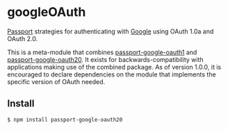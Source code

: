 # googleOAuth

[Passport](http://passportjs.org/) strategies for authenticating with [Google](http://www.google.com/)
using OAuth 1.0a and OAuth 2.0.

This is a meta-module that combines [passport-google-oauth1](https://github.com/jaredhanson/passport-google-oauth1)
and [passport-google-oauth20](https://github.com/jaredhanson/passport-google-oauth2).
It exists for backwards-compatibility with applications making use of the
combined package.  As of version 1.0.0, it is encouraged to declare dependencies
on the module that implements the specific version of OAuth needed.


## Install

    $ npm install passport-google-oauth20
